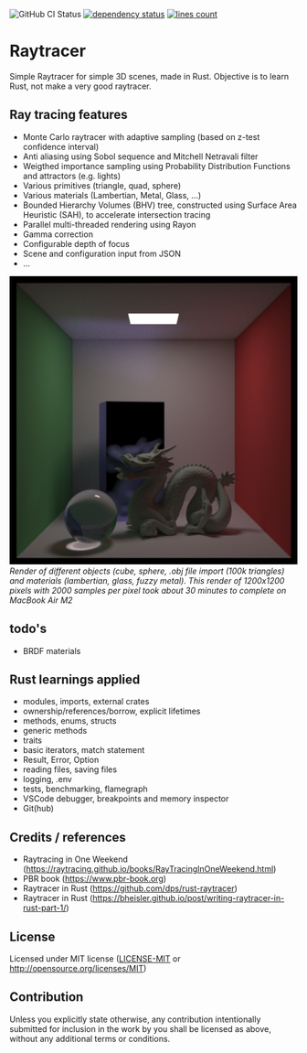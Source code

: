 ![GitHub CI Status](https://img.shields.io/github/actions/workflow/status/scott223/raytracer/rust.yml?style=flat-square&logo=github)
[![dependency status](https://deps.rs/repo/github/scott223/raytracer/status.svg)](https://deps.rs/repo/github/scott223/raytracer)
[![lines count](https://img.shields.io/endpoint?url=https://ghloc.vercel.app/api/scott223/raytracer/badge?filter=.rs$,.toml$)](https://ghloc.vercel.app/scott223/raytracer?filter=.rs$,.toml$)


# Raytracer
Simple Raytracer for simple 3D scenes, made in Rust. Objective is to learn Rust, not make a very good raytracer.

## Ray tracing features
- Monte Carlo raytracer with adaptive sampling (based on z-test confidence interval) 
- Anti aliasing using Sobol sequence and Mitchell Netravali filter
- Weigthed importance sampling using Probability Distribution Functions and attractors (e.g. lights)
- Various primitives (triangle, quad, sphere)
- Various materials (Lambertian, Metal, Glass, ...)
- Bounded Hierarchy Volumes (BHV) tree, constructed using Surface Area Heuristic (SAH), to accelerate intersection tracing
- Parallel multi-threaded rendering using Rayon
- Gamma correction
- Configurable depth of focus
- Scene and configuration input from JSON
- ...

![Render example](https://github.com/scott223/raytracer/blob/main/render1200.png?raw=true)
*Render of different objects (cube, sphere, .obj file import (100k triangles) and materials (lambertian, glass, fuzzy metal). This render of 1200x1200 pixels with 2000 samples per pixel took about 30 minutes to complete on MacBook Air M2*

## todo's
- BRDF materials

## Rust learnings applied
- modules, imports, external crates
- ownership/references/borrow, explicit lifetimes
- methods, enums, structs
- generic methods
- traits
- basic iterators, match statement
- Result, Error, Option
- reading files, saving files
- logging, .env
- tests, benchmarking, flamegraph
- VSCode debugger, breakpoints and memory inspector
- Git(hub)

## Credits / references
- Raytracing in One Weekend (https://raytracing.github.io/books/RayTracingInOneWeekend.html)
- PBR book (https://www.pbr-book.org)
- Raytracer in Rust (https://github.com/dps/rust-raytracer)
- Raytracer in Rust (https://bheisler.github.io/post/writing-raytracer-in-rust-part-1/)

## License

Licensed under MIT license ([LICENSE-MIT](LICENSE-MIT) or http://opensource.org/licenses/MIT)

## Contribution

Unless you explicitly state otherwise, any contribution intentionally submitted for inclusion in the work by you shall be licensed as above, without any additional terms or conditions.